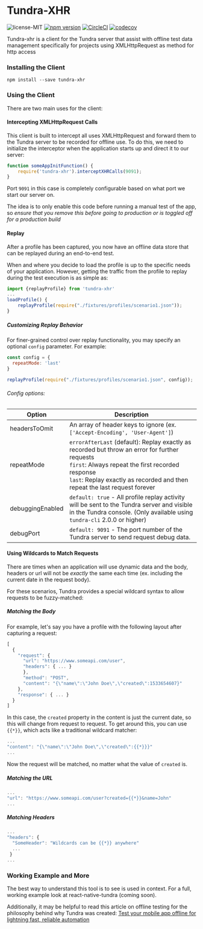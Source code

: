 # Tundra-XHR
![license-MIT](https://img.shields.io/badge/license-MIT-brightgreen.svg)
[![npm version](https://badge.fury.io/js/tundra-xhr.svg)](https://badge.fury.io/js/tundra-xhr)
[![CircleCI](https://circleci.com/gh/tylermurry/tundra-xhr.svg?style=shield)](https://circleci.com/gh/tylermurry/tundra-xhr)
[![codecov](https://codecov.io/gh/tylermurry/tundra-xhr/branch/master/graph/badge.svg)](https://codecov.io/gh/tylermurry/tundra-xhr)

Tundra-xhr is a client for the Tundra server that assist with offline test data management specifically for projects using XMLHttpRequest as method for http access

### Installing the Client
`npm install --save tundra-xhr`

### Using the Client
There are two main uses for the client:

#### Intercepting XMLHttpRequest Calls
This client is built to intercept all uses XMLHttpRequest and forward them to the Tundra server to be recorded for offline use. To do this, we need to initialize the interceptor when the application starts up and direct it to our server:

```javascript
function someAppInitFunction() {
    require('tundra-xhr').interceptXHRCalls(9091);
}
```
Port `9091` in this case is completely configurable based on what port we start our server on.

The idea is to only enable this code before running a manual test of the app, so *ensure that you remove this before going to production or is toggled off for a production build*

#### Replay
After a profile has been captured, you now have an offline data store that can be replayed during an end-to-end test.

When and where you decide to load the profile is up to the specific needs of your application. However, getting the traffic from the profile to replay during the test execution is as simple as:

```javascript
import {replayProfile} from 'tundra-xhr'
...
loadProfile() {
    replayProfile(require("./fixtures/profiles/scenario1.json"));
}
```

##### Customizing Replay Behavior
For finer-grained control over replay functionality, you may specify an optional `config` parameter. For example:

```javascript
const config = {
  repeatMode: 'last'
}

replayProfile(require("./fixtures/profiles/scenario1.json", config));
```
###### Config options:

| Option | Description |
| ------ | ------ |
| headersToOmit | An array of header keys to ignore (ex. `['Accept-Encoding', 'User-Agent']`)|
| repeatMode | `errorAfterLast` (default): Replay exactly as recorded but throw an error for further requests<br>`first`: Always repeat the first recorded response<br>`last`: Replay exactly as recorded and then repeat the last request forever
| debuggingEnabled | `default: true` - All profile replay activity will be sent to the Tundra server and visible in the Tundra console. (Only available using `tundra-cli` 2.0.0 or higher)
| debugPort | `default: 9091` - The port number of the Tundra server to send request debug data.

#### Using Wildcards to Match Requests
There are times when an application will use dynamic data and the body, headers or url will not be *exactly* the same each time (ex. including the current date in the request body).

For these scenarios, Tundra provides a special wildcard syntax to allow requests to be fuzzy-matched:

##### Matching the Body

For example, let's say you have a profile with the following layout after capturing a request:
```javascript
[
  {
    "request": {
      "url": "https://www.someapi.com/user",
      "headers": { ... }
      },
      "method": "POST",
      "content": "{\"name\":\"John Doe\",\"created\":1533654607}"
    },
    "response": { ... }
  }
]
```
In this case, the `created` property in the content is just the current date, so this will change from request to request. To get around this, you can use `{{*}}`, which acts like a traditional wildcard matcher:
```javascript
...
"content": "{\"name\":\"John Doe\",\"created\":{{*}}}"
...
```

Now the request will be matched, no matter what the value of `created` is.

##### Matching the URL

```javascript
...
"url": "https://www.someapi.com/user?created={{*}}&name=John"
...
```

##### Matching Headers

```javascript
...
"headers": {
  "SomeHeader": "Wildcards can be {{*}} anywhere"
  ...
 }
...
```

### Working Example and More
The best way to understand this tool is to see is used in context. For a full, working example look at react-native-tundra (coming soon).

Additionally, it may be helpful to read this article on offline testing for the philosophy behind why Tundra was created: [Test your mobile app offline for lightning fast, reliable automation](https://medium.com/@tylermurry/test-your-mobile-app-offline-for-lightning-fast-reliable-automation-ec579d007dd7)

